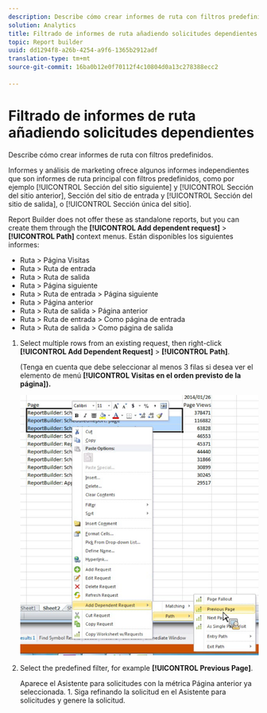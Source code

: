 ```yaml
---
description: Describe cómo crear informes de ruta con filtros predefinidos.
solution: Analytics
title: Filtrado de informes de ruta añadiendo solicitudes dependientes
topic: Report builder
uuid: dd1294f8-a26b-4254-a9f6-1365b2912adf
translation-type: tm+mt
source-git-commit: 16ba0b12e0f70112f4c10804d0a13c278388ecc2

---
```



# Filtrado de informes de ruta añadiendo solicitudes dependientes

Describe cómo crear informes de ruta con filtros predefinidos.

Informes y análisis de marketing ofrece algunos informes independientes que son informes de ruta principal con filtros predefinidos, como por ejemplo [!UICONTROL Sección del sitio siguiente] y [!UICONTROL Sección del sitio anterior], Sección del sitio de entrada y [!UICONTROL Sección del sitio de salida], o [!UICONTROL Sección única del sitio].

Report Builder does not offer these as standalone reports, but you can create them through the **[!UICONTROL Add dependent request]** &gt; **[!UICONTROL Path]** context menus. Están disponibles los siguientes informes:

* Ruta &gt; Página Visitas
* Ruta &gt; Ruta de entrada
* Ruta &gt; Ruta de salida
* Ruta &gt; Página siguiente
* Ruta &gt; Ruta de entrada &gt; Página siguiente
* Ruta &gt; Página anterior
* Ruta &gt; Ruta de salida &gt; Página anterior
* Ruta &gt; Ruta de entrada &gt; Como página de entrada
* Ruta &gt; Ruta de salida &gt; Como página de salida

1. Select multiple rows from an existing request, then right-click **[!UICONTROL Add Dependent Request]** &gt; **[!UICONTROL Path]**.

   (Tenga en cuenta que debe seleccionar al menos 3 filas si desea ver el elemento de menú **[!UICONTROL Visitas en el orden previsto de la página]).**

   ![](assets/dependen_request.png)

1. Select the predefined filter, for example **[!UICONTROL Previous Page]**.

   Aparece el Asistente para solicitudes con la métrica Página anterior ya seleccionada. 1. Siga refinando la solicitud en el Asistente para solicitudes y genere la solicitud.
